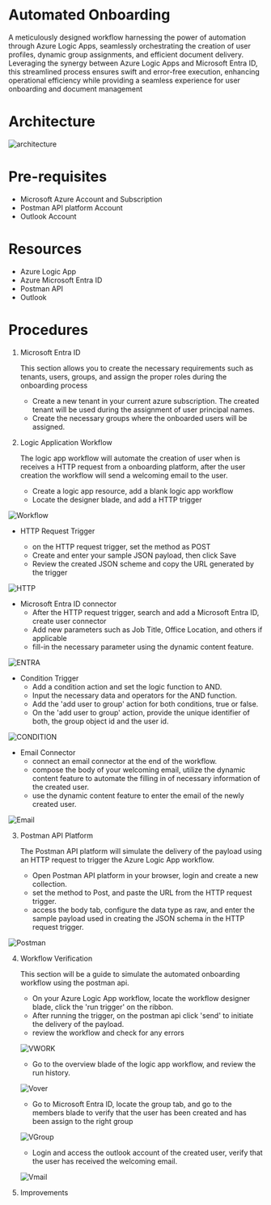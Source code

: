 # Automated Onboarding 

A meticulously designed workflow harnessing the power of automation through Azure Logic Apps, seamlessly orchestrating the creation of user profiles, dynamic group assignments, and efficient document delivery. Leveraging the synergy between Azure Logic Apps and Microsoft Entra ID, this streamlined process ensures swift and error-free execution, enhancing operational efficiency while providing a seamless experience for user onboarding and document management

# Architecture

![architecture](https://github.com/Enzeiy/Azure-Projects/blob/main/Automated%20Onboarding%20/Images/OnboardingProjectcpng.png)

# Pre-requisites
  - Microsoft Azure Account and Subscription
  - Postman API platform Account
  - Outlook Account

# Resources
  - Azure Logic App
  - Azure Microsoft Entra ID
  - Postman API
  - Outlook 

# Procedures

1. Microsoft Entra ID

   This section allows you to create the necessary requirements such as tenants, users, groups, and assign the proper roles during the onboarding process

   - Create a new tenant in your current azure subscription. The created tenant will be used during the assignment of user principal names.
   - Create the necessary groups where the onboarded users will be assigned.

3. Logic Application Workflow
  
   The logic app workflow will automate the creation of user when is receives a HTTP request from a onboarding platform, after the user creation the workflow will
   send a welcoming email to the user.

   - Create a logic app resource, add a blank logic app workflow
   - Locate the designer blade, and add a HTTP trigger

![Workflow](https://github.com/Enzeiy/Azure-Projects/blob/main/Automated%20Onboarding%20/Images/Workflow.png)
    

- HTTP Request Trigger
  
    - on the HTTP request trigger, set the method as POST
    - Create and enter your sample JSON payload, then click Save
    - Review the created JSON scheme and copy the URL generated by the trigger

 ![HTTP](https://github.com/Enzeiy/Azure-Projects/blob/main/Automated%20Onboarding%20/Images/HTTP_Payload.png)

- Microsoft Entra ID connector
    - After the HTTP request trigger, search and add a Microsoft Entra ID, create user connector
    - Add new parameters such as Job Title, Office Location, and others if applicable
    - fill-in the necessary parameter using the dynamic content feature.

![ENTRA](https://github.com/Enzeiy/Azure-Projects/blob/main/Automated%20Onboarding%20/Images/Entra.png)
      
- Condition Trigger
   - Add a condition action and set the logic function to AND.
   - Input the necessary data and operators for the AND function.
   - Add the 'add user to group' action for both conditions, true or false.
   - On the 'add user to group' action, provide the unique identifier of both, the group object id and the user id.

![CONDITION](https://github.com/Enzeiy/Azure-Projects/blob/main/Automated%20Onboarding%20/Images/Condtion.png)

- Email Connector
   - connect an email connector at the end of the workflow.
   - compose the body of your welcoming email, utilize the dynamic content feature to automate the filling in of necessary information of the created user.
   - use the dynamic content feature to enter the email of the newly created user.

![Email](https://github.com/Enzeiy/Azure-Projects/blob/main/Automated%20Onboarding%20/Images/Email.png)

    
3. Postman API Platform

   The Postman API platform will simulate the delivery of the payload using an HTTP request to trigger the Azure Logic App workflow.
   
   - Open Postman API platform in your browser, login and create a new collection.
   - set the method to Post, and paste the URL from the HTTP request trigger.
   - access the body tab, configure the data type as raw, and enter the sample payload used in creating the JSON schema in the HTTP request trigger.

  ![Postman](https://github.com/Enzeiy/Azure-Projects/blob/main/Automated%20Onboarding%20/Images/Postman.png)

4. Workflow Verification

   This section will be a guide to simulate the automated onboarding workflow using the postman api.

   - On your Azure Logic App workflow, locate the workflow designer blade, click the 'run trigger' on the ribbon.
   - After running the trigger, on the postman api click 'send' to initiate the delivery of the payload.
   - review the workflow and check for any errors

   ![VWORK](https://github.com/Enzeiy/Azure-Projects/blob/main/Automated%20Onboarding%20/Images/verify_workflow.png)

   - Go to the overview blade of the logic app workflow, and review the run history.

   ![Vover](https://github.com/Enzeiy/Azure-Projects/blob/main/Automated%20Onboarding%20/Images/verify_overview.png)

   - Go to Microsoft Entra ID, locate the group tab, and go to the members blade to verify that the user has been created and has been assign to the right group

   ![VGroup](https://github.com/Enzeiy/Azure-Projects/blob/main/Automated%20Onboarding%20/Images/Verify%20User.png)

   - Login and access the outlook account of the created user, verify that the user has received the welcoming email.

   ![Vmail](https://github.com/Enzeiy/Azure-Projects/blob/main/Automated%20Onboarding%20/Images/Verify_Email.png)

6. Improvements



  

